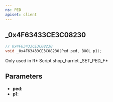 ```yaml
---
ns: PED
apiset: client
---
```

## _0x4F63433CE3C08230

```c
// 0x4F63433CE3C08230
void _0x4F63433CE3C08230(Ped ped, BOOL p1);
```

Only used in R* Script shop_harriet
_SET_PED_F*

## Parameters
* **ped**:
* **p1**: